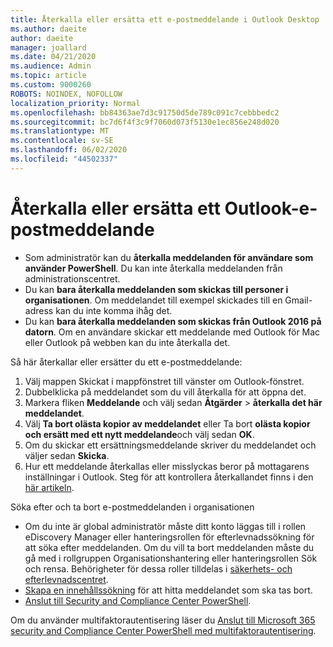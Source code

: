 ```yaml
---
title: Återkalla eller ersätta ett e-postmeddelande i Outlook Desktop
ms.author: daeite
author: daeite
manager: joallard
ms.date: 04/21/2020
ms.audience: Admin
ms.topic: article
ms.custom: 9000260
ROBOTS: NOINDEX, NOFOLLOW
localization_priority: Normal
ms.openlocfilehash: bb84363ae7d3c91750d5de789c091c7cebbbedc2
ms.sourcegitcommit: bc7d6f4f3c9f7060d073f5130e1ec856e248d020
ms.translationtype: MT
ms.contentlocale: sv-SE
ms.lasthandoff: 06/02/2020
ms.locfileid: "44502337"
---
```

# <a name="recall-or-replace-an-outlook-email-message"></a>Återkalla eller ersätta ett Outlook-e-postmeddelande

- Som administratör kan du **återkalla meddelanden för användare som använder PowerShell**. Du kan inte återkalla meddelanden från administrationscentret.
- Du kan **bara återkalla meddelanden som skickas till personer i organisationen**. Om meddelandet till exempel skickades till en Gmail-adress kan du inte komma ihåg det.
- Du kan **bara återkalla meddelanden som skickas från Outlook 2016 på datorn**. Om en användare skickar ett meddelande med Outlook för Mac eller Outlook på webben kan du inte återkalla det.

Så här återkallar eller ersätter du ett e-postmeddelande:

1. Välj mappen Skickat i mappfönstret till vänster om Outlook-fönstret.
1. Dubbelklicka på meddelandet som du vill återkalla för att öppna det.
1. Markera fliken **Meddelande** och välj sedan **Åtgärder**  >  **återkalla det här meddelandet**.
1. Välj **Ta bort olästa kopior av meddelandet** eller Ta bort **olästa kopior och ersätt med ett nytt meddelande**och välj sedan **OK**.
1. Om du skickar ett ersättningsmeddelande skriver du meddelandet och väljer sedan **Skicka**.
1. Hur ett meddelande återkallas eller misslyckas beror på mottagarens inställningar i Outlook. Steg för att kontrollera återkallandet finns i den [här artikeln](https://support.office.com/article/35027f88-d655-4554-b4f8-6c0729a723a0).

Söka efter och ta bort e-postmeddelanden i organisationen

- Om du inte är global administratör måste ditt konto läggas till i rollen eDiscovery Manager eller hanteringsrollen för efterlevnadssökning för att söka efter meddelanden. Om du vill ta bort meddelanden måste du gå med i rollgruppen Organisationshantering eller hanteringsrollen Sök och rensa. Behörigheter för dessa roller tilldelas i [säkerhets- och efterlevnadscentret](https://go.microsoft.com/fwlink/?linkid=2083731).
- [Skapa en innehållssökning](https://docs.microsoft.com/microsoft-365/compliance/content-search) för att hitta meddelandet som ska tas bort.
- [Anslut till Security and Compliance Center PowerShell](https://docs.microsoft.com/powershell/exchange/office-365-scc/connect-to-scc-powershell/connect-to-scc-powershell?view=exchange-ps).

Om du använder multifaktorautentisering läser du [Anslut till Microsoft 365 security and Compliance Center PowerShell med multifaktorautentisering](https://docs.microsoft.com/powershell/exchange/office-365-scc/connect-to-scc-powershell/mfa-connect-to-scc-powershell?view=exchange-ps).